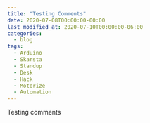 ```yaml
---
title: "Testing Comments"
date: 2020-07-08T00:00:00-00:00
last_modified_at: 2020-07-10T00:00:00-06:00
categories:
  - blog
tags:
  - Arduino
  - Skarsta
  - Standup
  - Desk
  - Hack
  - Motorize
  - Automation
---
```


Testing comments